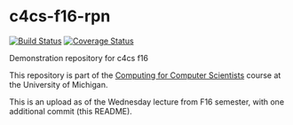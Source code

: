 # c4cs-f16-rpn
[![Build Status](https://travis-ci.org/TreverCullen/c4cs-f16-rpn.svg?branch=master)](https://travis-ci.org/TreverCullen/c4cs-f16-rpn)
[![Coverage Status](https://coveralls.io/repos/github/TreverCullen/c4cs-f16-rpn/badge.svg?branch=master)](https://coveralls.io/github/TreverCullen/c4cs-f16-rpn?branch=master)

Demonstration repository for c4cs f16

This repository is part of the [Computing for Computer Scientists](https://c4cs.github.io)
course at the University of Michigan.

This is an upload as of the Wednesday lecture from F16 semester, with one additional commit (this README).
